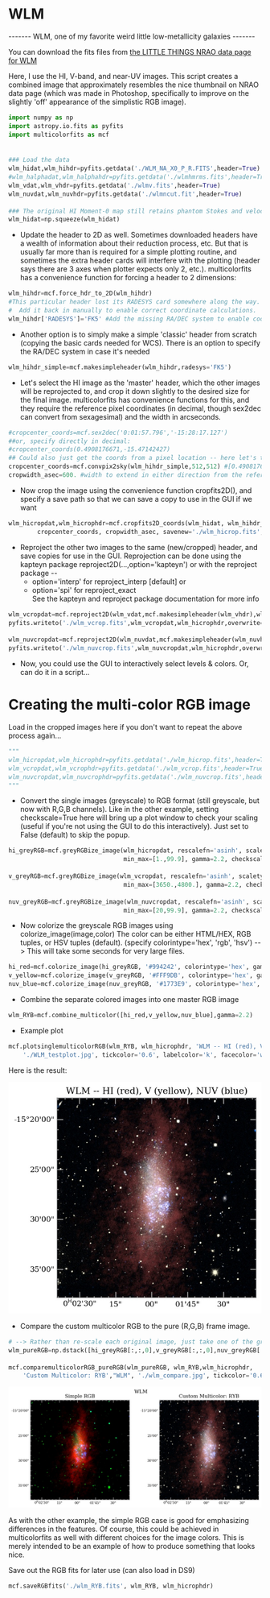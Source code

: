 # WLM  


-------  WLM, one of my favorite weird little low-metallicity galaxies  ------- 

 You can download the fits files from [the LITTLE THINGS NRAO data page for WLM](https://science.nrao.edu/science/surveys/littlethings/data/wlm.html)

Here, I use the HI, V-band, and near-UV images.
This script creates a combined image that approximately resembles the nice thumbnail on NRAO data page (which was made in Photoshop, specifically to improve on the slightly 'off' appearance of the simplistic RGB image). 


```python
import numpy as np
import astropy.io.fits as pyfits
import multicolorfits as mcf


### Load the data
wlm_hidat,wlm_hihdr=pyfits.getdata('./WLM_NA_X0_P_R.FITS',header=True)
#wlm_halphadat,wlm_halphahdr=pyfits.getdata('./wlmhmrms.fits',header=True)
wlm_vdat,wlm_vhdr=pyfits.getdata('./wlmv.fits',header=True)
wlm_nuvdat,wlm_nuvhdr=pyfits.getdata('./wlmncut.fit',header=True)

### The original HI Moment-0 map still retains phantom Stokes and velocity axes. Squeeze down to two axes.
wlm_hidat=np.squeeze(wlm_hidat) 
```

- Update the header to 2D as well.  Sometimes downloaded headers have a wealth of information about their reduction process, etc.  But that is usually far more than is required for a simple plotting routine, and sometimes the extra header cards will interfere with the plotting (header says there are 3 axes when plotter expects only 2, etc.).  multicolorfits has a convenience function for forcing a header to 2 dimensions:

```python
wlm_hihdr=mcf.force_hdr_to_2D(wlm_hihdr) 
#This particular header lost its RADESYS card somewhere along the way.  
#  Add it back in manually to enable correct coordinate calculations.
wlm_hihdr['RADESYS']='FK5' #Add the missing RA/DEC system to enable coord conversion
```

- Another option is to simply make a simple 'classic' header from scratch (copying the basic cards needed for WCS).  There is an option to specify the RA/DEC system in case it's needed
```python
wlm_hihdr_simple=mcf.makesimpleheader(wlm_hihdr,radesys='FK5')
```

- Let's select the HI image as the 'master' header, which the other images will be reprojected to, and crop it down slightly to the desired size for the final image.  multicolorfits has convenience functions for this, and they require the reference pixel coordinates (in decimal, though sex2dec can convert from sexagesimal) and the width in arcseconds.
```python
#cropcenter_coords=mcf.sex2dec('0:01:57.796','-15:28:17.127') 
##or, specify directly in decimal:
#cropcenter_coords(0.4908176671,-15.47142427)
## Could also just get the coords from a pixel location -- here let's take the center pixel:
cropcenter_coords=mcf.convpix2sky(wlm_hihdr_simple,512,512) #[0.4908176822975695, -15.464166666280857]
cropwidth_asec=600. #width to extend in either direction from the reference coords (i.e., half-width) 
```

- Now crop the image using the convenience function cropfits2D(), and specify a save path so that we can save a copy to use in the GUI if we want
```python
wlm_hicropdat,wlm_hicrophdr=mcf.cropfits2D_coords(wlm_hidat, wlm_hihdr_simple, 
        cropcenter_coords, cropwidth_asec, savenew='./wlm_hicrop.fits', overwrite=True)
```

- Reproject the other two images to the same (new/cropped) header, and save copies for use in the GUI.
Reprojection can be done using the kapteyn package reproject2D(...,option='kapteyn') or with the reproject package -- 
   - option='interp' for reproject_interp [default]   or 
   - option='spi' for reproject_exact    
   See the kapteyn and reproject package documentation for more info
   
```python
wlm_vcropdat=mcf.reproject2D(wlm_vdat,mcf.makesimpleheader(wlm_vhdr),wlm_hicrophdr);
pyfits.writeto('./wlm_vcrop.fits',wlm_vcropdat,wlm_hicrophdr,overwrite=True)

wlm_nuvcropdat=mcf.reproject2D(wlm_nuvdat,mcf.makesimpleheader(wlm_nuvhdr),wlm_hicrophdr);
pyfits.writeto('./wlm_nuvcrop.fits',wlm_nuvcropdat,wlm_hicrophdr,overwrite=True) 
```


- Now, you could use the GUI to interactively select levels & colors.  Or, can do it in a script...


# Creating the multi-color RGB image

Load in the cropped images here if you don't want to repeat the above process again...
```python
"""
wlm_hicropdat,wlm_hicrophdr=pyfits.getdata('./wlm_hicrop.fits',header=True)
wlm_vcropdat,wlm_vcrophdr=pyfits.getdata('./wlm_vcrop.fits',header=True)
wlm_nuvcropdat,wlm_nuvcrophdr=pyfits.getdata('./wlm_nuvcrop.fits',header=True)
"""
```

- Convert the single images (greyscale) to RGB format (still greyscale, but now with R,G,B channels).  Like in the other example, setting checkscale=True here will bring up a plot window to check your scaling (useful if you're not using the GUI to do this interactively).  Just set to False (default) to skip the popup.
```python
hi_greyRGB=mcf.greyRGBize_image(wlm_hicropdat, rescalefn='asinh', scaletype='perc', 
                                min_max=[1.,99.9], gamma=2.2, checkscale=True) 

v_greyRGB=mcf.greyRGBize_image(wlm_vcropdat, rescalefn='asinh', scaletype='abs', 
                                min_max=[3650.,4800.], gamma=2.2, checkscale=True)

nuv_greyRGB=mcf.greyRGBize_image(wlm_nuvcropdat, rescalefn='asinh', scaletype='perc', 
                                min_max=[20,99.9], gamma=2.2, checkscale=True)
```

- Now colorize the greyscale RGB images using colorize_image(image,color)
The color can be either HTML/HEX, RGB tuples, or HSV tuples (default).  (specify colorintype='hex', 'rgb', 'hsv')
  --> This will take some seconds for very large files.
```python
hi_red=mcf.colorize_image(hi_greyRGB, '#994242', colorintype='hex', gammacorr_color=2.2)
v_yellow=mcf.colorize_image(v_greyRGB, '#FFF9DB', colorintype='hex', gammacorr_color=2.2)
nuv_blue=mcf.colorize_image(nuv_greyRGB, '#1773E9', colorintype='hex', gammacorr_color=2.2)
```

- Combine the separate colored images into one master RGB image
```python
wlm_RYB=mcf.combine_multicolor([hi_red,v_yellow,nuv_blue],gamma=2.2)
```

- Example plot
```python
mcf.plotsinglemulticolorRGB(wlm_RYB, wlm_hicrophdr, 'WLM -- HI (red), V (yellow), NUV (blue)', 
    './WLM_testplot.jpg', tickcolor='0.6', labelcolor='k', facecolor='w', minorticks=True, dpi=150)
```

Here is the result:

![Suitable for public consumption.](../images/WLM_testplot.jpg "WLM  HI, V, and NUV in red, yellow, and blue.")


- Compare the custom multicolor RGB to the pure (R,G,B) frame image.
```python
# --> Rather than re-scale each original image, just take one of the greyRGB frames from each
wlm_pureRGB=np.dstack([hi_greyRGB[:,:,0],v_greyRGB[:,:,0],nuv_greyRGB[:,:,0]])

mcf.comparemulticolorRGB_pureRGB(wlm_pureRGB, wlm_RYB,wlm_hicrophdr, 
    'Custom Multicolor: RYB',"WLM", './wlm_compare.jpg', tickcolor='0.6', supy=.75)
```
![Easier on the eyes.](../images/wlm_compare.jpg "WLM  HI, V, and NUV. Simple RGB vs. custom RYB.")


As with the other example, the simple RGB case is good for emphasizing differences in the features.  Of course, this could be achieved in multicolorfits as well with different choices for the image colors.  This is merely intended to be an example of how to produce something that looks nice.  


Save out the RGB fits for later use (can also load in DS9)
```python
mcf.saveRGBfits('./wlm_RYB.fits', wlm_RYB, wlm_hicrophdr)
```


